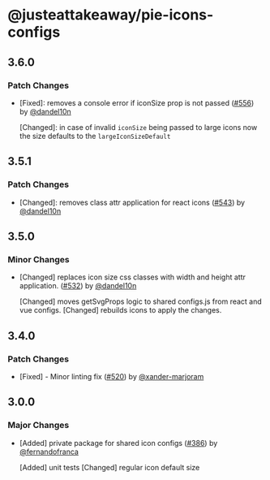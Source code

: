 # @justeattakeaway/pie-icons-configs

## 3.6.0

### Patch Changes

- [Fixed]: removes a console error if iconSize prop is not passed ([#556](https://github.com/justeattakeaway/pie/pull/556)) by [@dandel10n](https://github.com/dandel10n)

  [Changed]: in case of invalid `iconSize` being passed to large icons now the size defaults to the `largeIconSizeDefault`

## 3.5.1

### Patch Changes

- [Changed]: removes class attr application for react icons ([#543](https://github.com/justeattakeaway/pie/pull/543)) by [@dandel10n](https://github.com/dandel10n)

## 3.5.0

### Minor Changes

- [Changed] replaces icon size css classes with width and height attr application. ([#532](https://github.com/justeattakeaway/pie/pull/532)) by [@dandel10n](https://github.com/dandel10n)

  [Changed] moves getSvgProps logic to shared configs.js from react and vue configs.
  [Changed] rebuilds icons to apply the changes.

## 3.4.0

### Patch Changes

- [Fixed] - Minor linting fix ([#520](https://github.com/justeattakeaway/pie/pull/520)) by [@xander-marjoram](https://github.com/xander-marjoram)

## 3.0.0

### Major Changes

- [Added] private package for shared icon configs ([#386](https://github.com/justeattakeaway/pie/pull/386)) by [@fernandofranca](https://github.com/fernandofranca)

  [Added] unit tests
  [Changed] regular icon default size
